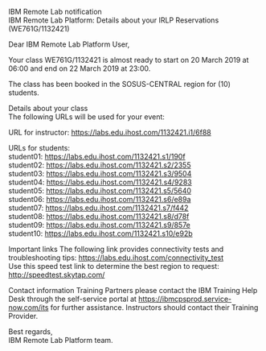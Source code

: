 IBM Remote Lab notification  
IBM Remote Lab Platform: Details about your IRLP Reservations (WE761G/1132421)

Dear IBM Remote Lab Platform User,

Your class WE761G/1132421 is almost ready to start on 20 March 2019 at 06:00 and end on 22 March 2019 at 23:00.

The class has been booked in the SOSUS-CENTRAL region for (10) students.

Details about your class  
The following URLs will be used for your event:

URL for instructor: <https://labs.edu.ihost.com/1132421.i1/6f88>

URLs for students:  
student01: <https://labs.edu.ihost.com/1132421.s1/190f>  
student02: <https://labs.edu.ihost.com/1132421.s2/2355>  
student03: <https://labs.edu.ihost.com/1132421.s3/9504>  
student04: <https://labs.edu.ihost.com/1132421.s4/9283>  
student05: <https://labs.edu.ihost.com/1132421.s5/5640>  
student06: <https://labs.edu.ihost.com/1132421.s6/e89a>  
student07: <https://labs.edu.ihost.com/1132421.s7/f442>  
student08: <https://labs.edu.ihost.com/1132421.s8/d78f>  
student09: <https://labs.edu.ihost.com/1132421.s9/857e>  
student10: <https://labs.edu.ihost.com/1132421.s10/e92b>

Important links
The following link provides connectivity tests and troubleshooting tips: https://labs.edu.ihost.com/connectivity_test  
Use this speed test link to determine the best region to request: <http://speedtest.skytap.com/>  

Contact information
Training Partners please contact the IBM Training Help Desk through the self-service portal at <https://ibmcpsprod.service-now.com/its> for further assistance. Instructors should contact their Training Provider.

Best regards,  
IBM Remote Lab Platform team.
